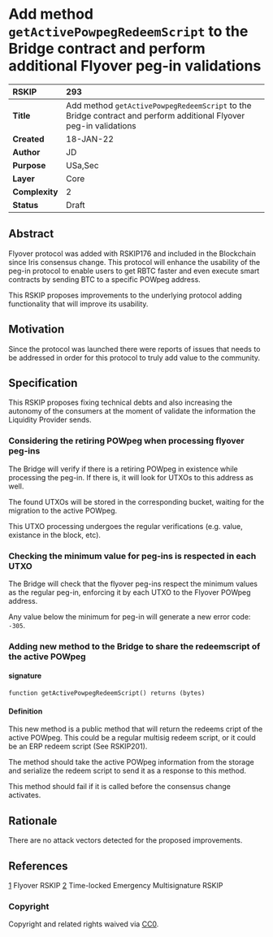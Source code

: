 # Add method `getActivePowpegRedeemScript` to the Bridge contract and perform additional Flyover peg-in validations

|RSKIP          |293           |
| :------------ |:-------------|
|**Title**      |Add method `getActivePowpegRedeemScript` to the Bridge contract and perform additional Flyover peg-in validations |
|**Created**    |18-JAN-22 |
|**Author**     |JD |
|**Purpose**    |USa,Sec |
|**Layer**      |Core |
|**Complexity** |2 |
|**Status**     |Draft |

## Abstract

Flyover protocol was added with RSKIP176 and included in the Blockchain since Iris consensus change.
This protocol will enhance the usability of the peg-in protocol to enable users to get RBTC faster and even execute smart contracts by sending BTC to a specific POWpeg address.

This RSKIP proposes improvements to the underlying protocol adding functionality that will improve its usability.

## Motivation

Since the protocol was launched there were reports of issues that needs to be addressed in order for this protocol to truly add value to the community.

## Specification

This RSKIP proposes fixing technical debts and also increasing the autonomy of the consumers at the moment of validate the information the Liquidity Provider sends.

### Considering the retiring POWpeg when processing flyover peg-ins

The Bridge will verify if there is a retiring POWpeg in existence while processing the peg-in. If there is, it will look for UTXOs to this address as well.

The found UTXOs will be stored in the corresponding bucket, waiting for the migration to the active POWpeg.

This UTXO processing undergoes the regular verifications (e.g. value, existance in the block, etc).

### Checking the minimum value for peg-ins is respected in each UTXO

The Bridge will check that the flyover peg-ins respect the minimum values as the regular peg-in, enforcing it by each UTXO to the Flyover POWpeg address.

Any value below the minimum for peg-in will generate a new error code: `-305`.

### Adding new method to the Bridge to share the redeemscript of the active POWpeg

#### signature

```
function getActivePowpegRedeemScript() returns (bytes)
```

#### Definition

This new method is a public method that will return the redeems cript of the active POWpeg. This could be a regular multisig redeem script, or it could be an ERP redeem script (See RSKIP201).

The method should take the active POWpeg information from the storage and serialize the redeem script to send it as a response to this method.

This method should fail if it is called before the consensus change activates.

## Rationale

There are no attack vectors detected for the proposed improvements.


## References

[1](RSKIP176.md) Flyover RSKIP
[2](RSKIP201.md) Time-locked Emergency Multisignature RSKIP

### Copyright

Copyright and related rights waived via [CC0](https://creativecommons.org/publicdomain/zero/1.0/).
